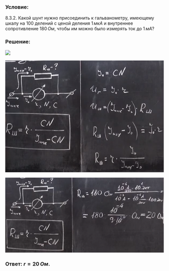 ###  Условие: 

$8.3.2.$ Какой шунт нужно присоединить к гальванометру, имеющему шкалу на $100$ делений с ценой деления $1 \,мкА$ и внутреннее сопротивление $180 \,Ом$, чтобы им можно было измерять ток до $1 \,мА$? 

###  Решение: 

![](https://www.youtube.com/embed/5fdISDOfs3Y?t=106) 

![|885x624, 67%](../../img/8.3.2/1.png) 

![|1060x500, 67%](../../img/8.3.2/2.png) 

###  Ответ: $r = 20 \,Ом$. 
